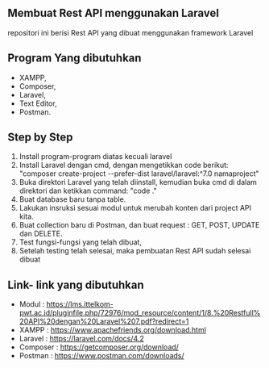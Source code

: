 ## Membuat Rest API menggunakan Laravel
repositori ini berisi Rest API yang dibuat menggunakan framework Laravel

## Program Yang dibutuhkan
-   XAMPP,
-   Composer,
-   Laravel,
-   Text Editor,
-   Postman.

## Step by Step
1.  Install program-program diatas kecuali laravel
2.  Install Laravel dengan cmd, dengan mengetikkan code berikut: "composer create-project --prefer-dist laravel/laravel:^7.0 namaproject"
3.  Buka direktori Laravel yang telah diinstall, kemudian buka cmd di dalam direktori dan ketikkan command: "code ."
4.  Buat database baru tanpa table.
5.  Lakukan insruksi sesuai modul untuk merubah konten dari project API kita.
6.  Buat collection baru di Postman, dan buat request : GET, POST, UPDATE dan DELETE.
7.  Test fungsi-fungsi yang telah dibuat,
8.  Setelah testing telah selesai, maka pembuatan Rest API sudah selesai dibuat

## Link- link yang dibutuhkan
-   Modul       :   https://lms.ittelkom-pwt.ac.id/pluginfile.php/72976/mod_resource/content/1/8.%20Restfull%20API%20dengan%20Laravel%207.pdf?redirect=1
-   XAMPP       :   https://www.apachefriends.org/download.html
-   Laravel     :   https://laravel.com/docs/4.2
-   Composer    :   https://getcomposer.org/download/
-   Postman     :   https://www.postman.com/downloads/
